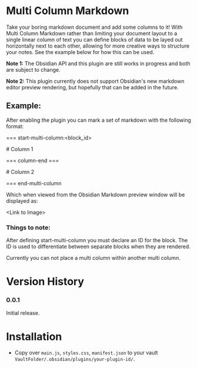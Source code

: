 # Multi Column Markdown

Take your boring markdown document and add some columns to it! With Multi Column 
Markdown rather than limiting your document layout to a single linear column of 
text you can define blocks of data to be layed out horizontally next to each 
other, allowing for more creative ways to structure your notes. See the example
below for how this can be used.


**Note 1:** The Obsidian API and this plugin are still works in progress and 
both are subject to change. 

**Note 2:** This plugin currently does not support Obsidian's new markdown 
editor preview rendering, but hopefully that can be added in the future.


## Example:

After enabling the plugin you can mark a set of markdown with the following 
format:

=== start-multi-column:\<block_id>

\# Column 1

=== column-end ===

\# Column 2

=== end-multi-column

Which when viewed from the Obsidian Markdown preview window will be displayed 
as:

\<Link to Image>

### **Things to note:**

After defining start-multi-column you must declare an ID for 
the block. The ID is used to differentiate between separate blocks when they are
rendered.

Currently you can not place a multi column within another multi column.

# Version History

### **0.0.1**
Initial release.

# Installation

- Copy over `main.js`, `styles.css`, `manifest.json` to your vault `VaultFolder/.obsidian/plugins/your-plugin-id/`.
